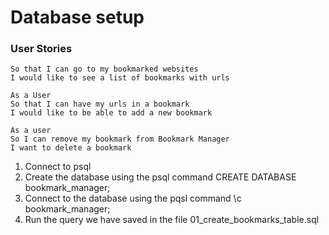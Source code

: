 # Database setup

### User Stories

```As a User
So that I can go to my bookmarked websites
I would like to see a list of bookmarks with urls

As a User
So that I can have my urls in a bookmark
I would like to be able to add a new bookmark

As a user
So I can remove my bookmark from Bookmark Manager
I want to delete a bookmark
```

1. Connect to psql
2. Create the database using the psql command CREATE DATABASE bookmark_manager;
3. Connect to the database using the pqsl command \c bookmark_manager;
4. Run the query we have saved in the file 01_create_bookmarks_table.sql
